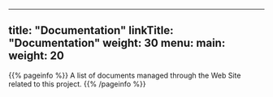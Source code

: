 
---
title: "Documentation"
linkTitle: "Documentation"
weight: 30
menu:
  main:
    weight: 20
---

{{% pageinfo %}}
A list of documents managed through the Web Site related to this project.
{{% /pageinfo %}}


